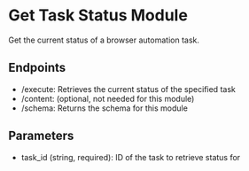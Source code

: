 # Get Task Status Module

Get the current status of a browser automation task.

## Endpoints
- /execute: Retrieves the current status of the specified task
- /content: (optional, not needed for this module)
- /schema: Returns the schema for this module

## Parameters
- task_id (string, required): ID of the task to retrieve status for
